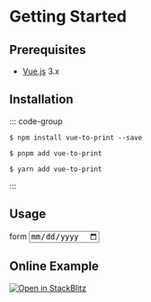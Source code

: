 # Getting Started

## Prerequisites

- [Vue.js](https://vuejs.org/) 3.x

## Installation

::: code-group

```shell [npm]
$ npm install vue-to-print --save
```

```shell [pnpm]
$ pnpm add vue-to-print
```

```shell [yarn]
$ yarn add vue-to-print
```

:::

## Usage

<script setup lang="ts">
import { ref } from "vue";
  
const from = ref(new Date());
console.log(from);
const to = ref(new Date("2024-12-31"));
</script>

<div class="flex gap-4">
<label>
form
    <input type="date" v-model="from" />
</label>
</div>

<VueToCounterDatetime class="text-2xl" :from="from" :to="to" />

## Online Example

<a href="https://stackblitz.com/edit/vitejs-vite-32bxkk?file=src%2Fcomponents%2FComponentToPrint.vue">
  <img
    alt="Open in StackBlitz"
    src="https://developer.stackblitz.com/img/open_in_stackblitz.svg"
  />
</a>
